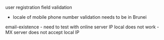 user registration field validation
- locale of mobile phone number validation needs to be in Brunei

email-existence - need to test with online server IP
local does not work - MX server does not accept local IP